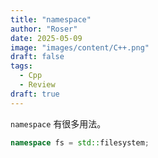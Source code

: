 ```yaml
---
title: "namespace"
author: "Roser"
date: 2025-05-09
image: "images/content/C++.png"
draft: false
tags:
  - Cpp
  - Review
draft: true
---
```

`namespace` 有很多用法。

```cpp
namespace fs = std::filesystem;
```